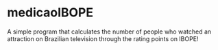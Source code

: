 # medicaoIBOPE
 A simple program that calculates the number of people who watched an attraction on Brazilian television through the rating points on IBOPE!

